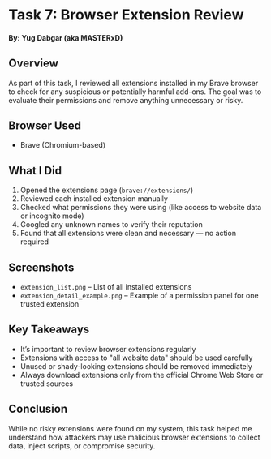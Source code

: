 # Task 7: Browser Extension Review

#### By: Yug Dabgar (aka MASTERxD)

## Overview
As part of this task, I reviewed all extensions installed in my Brave browser to check for any suspicious or potentially harmful add-ons. The goal was to evaluate their permissions and remove anything unnecessary or risky.

## Browser Used
- Brave (Chromium-based)

## What I Did
1. Opened the extensions page (`brave://extensions/`)
2. Reviewed each installed extension manually
3. Checked what permissions they were using (like access to website data or incognito mode)
4. Googled any unknown names to verify their reputation
5. Found that all extensions were clean and necessary — no action required

## Screenshots
- `extension_list.png` – List of all installed extensions
- `extension_detail_example.png` – Example of a permission panel for one trusted extension

## Key Takeaways
- It’s important to review browser extensions regularly
- Extensions with access to "all website data" should be used carefully
- Unused or shady-looking extensions should be removed immediately
- Always download extensions only from the official Chrome Web Store or trusted sources

## Conclusion
While no risky extensions were found on my system, this task helped me understand how attackers may use malicious browser extensions to collect data, inject scripts, or compromise security.
